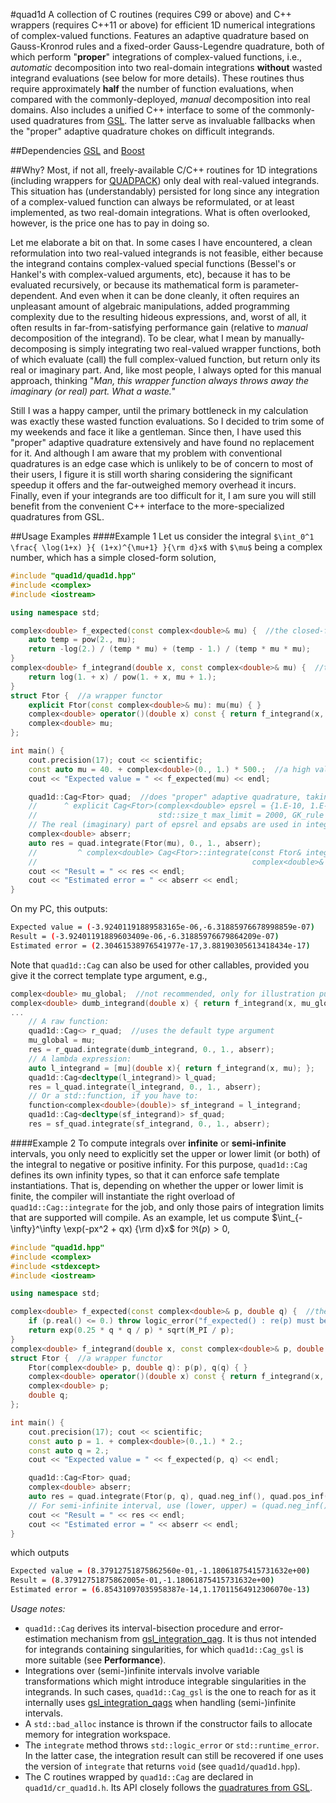 #quad1d
A collection of C routines (requires C99 or above) and C++ wrappers (requires C++11 or above) for efficient 1D numerical integrations of complex-valued functions. Features an adaptive quadrature based on Gauss-Kronrod rules and a fixed-order Gauss-Legendre quadrature, both of which perform "**proper**" integrations of complex-valued functions, i.e., *automatic* decomposition into two real-domain integrations **without** wasted integrand evaluations (see below for more details). These routines thus require approximately **half** the number of function evaluations, when compared with the commonly-deployed, *manual* decomposition into real domains. Also includes a unified C++ interface to some of the commonly-used quadratures from [GSL](http://www.gnu.org/software/gsl/). The latter serve as invaluable fallbacks when the "proper" adaptive quadrature chokes on difficult integrands.

##Dependencies
[GSL](http://www.gnu.org/software/gsl/) and [Boost](http://www.boost.org/)

##Why?
Most, if not all, freely-available C/C++ routines for 1D integrations (including wrappers for [QUADPACK](http://www.netlib.org/quadpack/)) only deal with real-valued integrands. This situation has (understandably) persisted for long since any integration of a complex-valued function can always be reformulated, or at least implemented, as two real-domain integrations. What is often overlooked, however, is the price one has to pay in doing so.

Let me elaborate a bit on that. In some cases I have encountered, a clean reformulation into two real-valued integrands is not feasible, either because the integrand contains complex-valued special functions (Bessel's or Hankel's with complex-valued arguments, etc), because it has to be evaluated recursively, or because its mathematical form is parameter-dependent. And even when it can be done cleanly, it often requires an unpleasant amount of algebraic manipulations, added programming complexity due to the resulting hideous expressions, and, worst of all, it often results in far-from-satisfying performance gain (relative to *manual* decomposition of the integrand). To be clear, what I mean by manually-decomposing is simply integrating two real-valued wrapper functions, both of which evaluate (call) the full complex-valued function, but return only its real or imaginary part. And, like most people, I always opted for this manual approach, thinking "*Man, this wrapper function always throws away the imaginary (or real) part. What a waste.*"

Still I was a happy camper, until the primary bottleneck in my calculation was exactly these wasted function evaluations. So I decided to trim some of my weekends and face it like a gentleman. Since then, I have used this "proper" adaptive quadrature extensively and have found no replacement for it. And although I am aware that my problem with conventional quadratures is an edge case which is unlikely to be of concern to most of their users, I figure it is still worth sharing considering the significant speedup it offers and the far-outweighed memory overhead it incurs. Finally, even if your integrands are too difficult for it, I am sure you will still benefit from the convenient C++ interface to the more-specialized quadratures from GSL.

##Usage Examples
####Example 1
Let us consider the integral `$\int_0^1 \frac{ \log(1+x) }{ (1+x)^{\mu+1} }{\rm d}x$` with `$\mu$` being a complex number, which has a simple closed-form solution,
```C++
#include "quad1d/quad1d.hpp"
#include <complex>
#include <iostream>

using namespace std;

complex<double> f_expected(const complex<double>& mu) {  //the closed-form solution
    auto temp = pow(2., mu);
    return -log(2.) / (temp * mu) + (temp - 1.) / (temp * mu * mu);
}
complex<double> f_integrand(double x, const complex<double>& mu) {  //the integrand
    return log(1. + x) / pow(1. + x, mu + 1.);
}
struct Ftor {  //a wrapper functor
    explicit Ftor(const complex<double>& mu): mu(mu) { }
    complex<double> operator()(double x) const { return f_integrand(x, mu); }
    complex<double> mu;
};

int main() {
    cout.precision(17); cout << scientific;
    const auto mu = 40. + complex<double>(0., 1.) * 500.;  //a high value of mu = a rapidly-varying integrand
    cout << "Expected value = " << f_expected(mu) << endl;

    quad1d::Cag<Ftor> quad;  //does "proper" adaptive quadrature, taking Ftor objects as integrands
    //      ^ explicit Cag<Ftor>(complex<double> epsrel = {1.E-10, 1.E-10}, complex<double> epsabs = {0., 0.},
    //                           std::size_t max_limit = 2000, GK_rule rule = GK_rule::GK31)
    // The real (imaginary) part of epsrel and epsabs are used in integration of the real (imaginary) part
    complex<double> abserr;
    auto res = quad.integrate(Ftor(mu), 0., 1., abserr);
    //         ^ complex<double> Cag<Ftor>::integrate(const Ftor& integrand, double a, double b,
    //                                                complex<double>& abserr, std::size_t limit = 2000)
    cout << "Result = " << res << endl;
    cout << "Estimated error = " << abserr << endl;
}
```
On my PC, this outputs:
```sh
Expected value = (-3.92401191889583165e-06,-6.31885976678998859e-07)
Result = (-3.92401191889603409e-06,-6.31885976679864209e-07)
Estimated error = (2.30461538976541977e-17,3.88190305613418434e-17)
```
Note that `quad1d::Cag` can also be used for other callables, provided you give it the correct template type argument, e.g.,
```C++
complex<double> mu_global;  //not recommended, only for illustration purpose
complex<double> dumb_integrand(double x) { return f_integrand(x, mu_global); }  //a dumb wrapper function
...
    // A raw function:
    quad1d::Cag<> r_quad;  //uses the default type argument
    mu_global = mu;
    res = r_quad.integrate(dumb_integrand, 0., 1., abserr);
    // A lambda expression:
    auto l_integrand = [mu](double x){ return f_integrand(x, mu); };
    quad1d::Cag<decltype(l_integrand)> l_quad;
    res = l_quad.integrate(l_integrand, 0., 1., abserr);
    // Or a std::function, if you have to:
    function<complex<double>(double)> sf_integrand = l_integrand;
    quad1d::Cag<decltype(sf_integrand)> sf_quad;
    res = sf_quad.integrate(sf_integrand, 0., 1., abserr);
```
####Example 2
To compute integrals over **infinite** or **semi-infinite** intervals, you only need to explicitly set the upper or lower limit (or both) of the integral to negative or positive infinity. For this purpose, `quad1d::Cag` defines its own infinity types, so that it can enforce safe template instantiations. That is, depending on whether the upper or lower limit is finite, the compiler will instantiate the right overload of `quad1d::Cag::integrate` for the job, and only those pairs of integration limits that are supported will compile. As an example, let us compute $\int_{-\infty}^\infty \exp(-px^2 + qx) {\rm d}x$ for $\Re(p) > 0$,
```C++
#include "quad1d.hpp"
#include <complex>
#include <stdexcept>
#include <iostream>

using namespace std;

complex<double> f_expected(const complex<double>& p, double q) {  //the closed-form solution
    if (p.real() <= 0.) throw logic_error("f_expected() : re(p) must be > 0)");
    return exp(0.25 * q * q / p) * sqrt(M_PI / p);
}
complex<double> f_integrand(double x, const complex<double>& p, double q) { return exp(-p * x * x + q * x); }
struct Ftor {  //a wrapper functor
    Ftor(complex<double> p, double q): p(p), q(q) { }
    complex<double> operator()(double x) const { return f_integrand(x, p, q); }
    complex<double> p;
    double q;
};

int main() {
    cout.precision(17); cout << scientific;
    const auto p = 1. + complex<double>(0.,1.) * 2.;
    const auto q = 2.;
    cout << "Expected value = " << f_expected(p, q) << endl;

    quad1d::Cag<Ftor> quad;
    complex<double> abserr;
    auto res = quad.integrate(Ftor(p, q), quad.neg_inf(), quad.pos_inf(), abserr);  //infinite interval
    // For semi-infinite interval, use (lower, upper) = (quad.neg_inf(), b) or (a, quad.pos_inf()) 
    cout << "Result = " << res << endl;
    cout << "Estimated error = " << abserr << endl;
}
```
which outputs
```sh
Expected value = (8.37912751875862560e-01,-1.18061875415731632e+00)
Result = (8.37912751875862005e-01,-1.18061875415731632e+00)
Estimated error = (6.85431097035958387e-14,1.17011564912306070e-13)
```
*Usage notes:*
* `quad1d::Cag` derives its interval-bisection procedure and error-estimation mechanism from [gsl_integration_qag](https://www.gnu.org/software/gsl/manual/html_node/QAG-adaptive-integration.html). It is thus not intended for integrands containing singularities, for which `quad1d::Cag_gsl` is more suitable (see **Performance**).
* Integrations over (semi-)infinite intervals involve variable transformations which might introduce integrable singularities in the integrands. In such cases, `quad1d::Cag_gsl` is the one to reach for as it internally uses [gsl_integration_qags](https://www.gnu.org/software/gsl/manual/html_node/QAGS-adaptive-integration-with-singularities.html#QAGS-adaptive-integration-with-singularities) when handling (semi-)infinite intervals.
* A `std::bad_alloc` instance is thrown if the constructor fails to allocate memory for integration workspace.
* The `integrate` method throws `std::logic_error` or `std::runtime_error`. In the latter case, the integration result can still be recovered if one uses the version of `integrate` that returns `void` (see `quad1d/quad1d.hpp`).
* The C routines wrapped by `quad1d::Cag` are declared in `quad1d/cr_quad1d.h`. Its API closely follows the [quadratures from GSL](https://www.gnu.org/software/gsl/manual/html_node/Numerical-Integration.html#Numerical-Integration).
